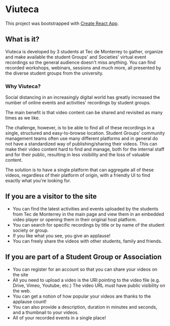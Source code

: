 # Viuteca

This project was bootstrapped with [Create React App](https://github.com/facebook/create-react-app).

## What is it?

Viuteca is developed by 3 students at Tec de Monterrey to gather, organize and make available the student Groups' and Societies' virtual event recordings so the general audience doesn't miss anything. You can find recorded workshops, webinars, sessions and much more, all presented by the diverse student groups from the university.

### Why Viuteca?
Social distancing in an increasingly digital world has greatly increased the number of online events and activities' recordings by student groups. 

The main benefit is that video content can be shared and revisited as many times as we like.

The challenge, however, is to be able to find all of these recordings in a single, structured and easy-to-browse location. 
Student Groups' community management teams often use many different platforms and in general do not have a standardized way of publishing/sharing their videos. This can make their video content hard to find and manage, both for the internal staff and for their public, resulting in less visibility and the loss of valuable content.

The solution is to have a single platform that can aggregate all of these videos, regardless of their platform of origin, with a friendly UI to find exactly what you're looking for.

## If you are a visitor to the site
- You can find the latest activities and events uploaded by the students from Tec de Monterrey in the main page and view them in an embedded video player or opening them in their original host platform.
- You can search for specific recordings by title or by name of the student society or group.
- If you like what you see, you give an applause!
- You can freely share the videos with other students, family and friends.

## If you are part of a Student Group or Association
- You can register for an account so that you can share your videos on the site
- All you need to upload a video is the URI pointing to the video file (e.g. Drive, Vimeo, Youtube, etc.) The video URL must have public visibility on the web.
- You can get a notion of how popular your videos are thanks to the applause count!
- You can also provide a description, duration in minutes and seconds, and a thumbnail to your videos.
- All of your recorded events in a single place!


